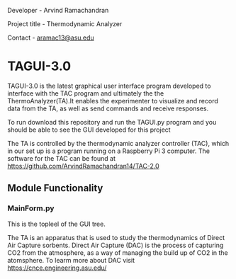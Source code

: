 
Developer - Arvind Ramachandran

Project title -  Thermodynamic Analyzer 

Contact - aramac13@asu.edu

# TAGUI-3.0

TAGUI-3.0 is the latest graphical user interface program developed to interface with the TAC program and ultimately the the ThermoAnalyzer(TA).It enables the experimenter to visualize and record data from the TA, as well as send commands and receive responses. 

To run download this repository and run the TAGUI.py program and you should be able to see the GUI developed for this project

The TA is controlled by the thermodynamic analyzer controller (TAC), which in our set up is a program running on a Raspberry Pi 3 computer. The software for the TAC can be found at https://github.com/ArvindRamachandran14/TAC-2.0 

## Module Functionality 

### MainForm.py 
This is the topleel of the GUI tree.



The TA is an apparatus that is used to study the thermodynamics of Direct Air Capture sorbents. Direct Air Capture (DAC) is the process of capturing CO2 from the atmosphere, as a way of managing the build up of CO2 in the atomsphere. To learm more about DAC visit https://cnce.engineering.asu.edu/

